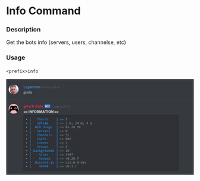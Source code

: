 # Info Command

### Description

Get the bots info \(servers, users, channelse, etc\)

### Usage

`<prefix>info`

![](/assets/info.png)

